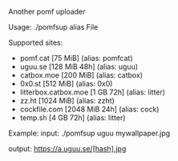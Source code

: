 Another pomf uploader

Usage: 
./pomfsup alias File

Supported sites:
  * pomf.cat             [75 MiB]       (alias: pomfcat)
  * uguu.se              [128 MiB 48h]  (alias: uguu)
  * catbox.moe           [200 MiB]      (alias: catbox)
  * 0x0.st               [512 MiB]      (alias: 0x0)
  * litterbox.catbox.moe [1 GB 72h]     (alias: litter)
  * zz.ht                [1024 MiB]     (alias: zzht)
  * cockfile.com         [2048 MiB 24h] (alias: cock)
  * temp.sh              [4 GB 72h]     (alias: litter)

Example:
input:
./pomfsup uguu mywallpaper.jpg

output:
https://a.uguu.se/[hash].jpg
